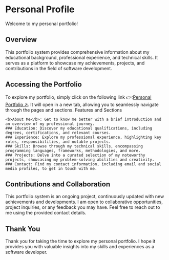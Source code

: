 # Personal Profile

Welcome to my personal portfolio!
## Overview

This portfolio system provides comprehensive information about my educational background, professional experience, and technical skills. It serves as a platform to showcase my achievements, projects, and contributions in the field of software development.
## Accessing the Portfolio

To explore my portfolio, simply click on the following link 👉:<a href="https://melos-simeneh.github.io/personal-profile/" target="_blank">Personal Portfolio ↗</a>. It will open in a new tab, allowing you to seamlessly navigate through the pages and sections.
Features and Sections

    <b>About Me</b>: Get to know me better with a brief introduction and an overview of my professional journey.
    ### Education: Discover my educational qualifications, including degrees, certifications, and relevant courses.
    ### Experience: Explore my professional experience, highlighting key roles, responsibilities, and notable projects.
    ### Skills: Browse through my technical skills, encompassing programming languages, frameworks, methodologies, and more.
    ### Projects: Delve into a curated selection of my noteworthy projects, showcasing my problem-solving abilities and creativity.
    ### Contact: Find my contact information, including email and social media profiles, to get in touch with me.

## Contributions and Collaboration

This portfolio system is an ongoing project, continuously updated with new achievements and developments. I am open to collaborative opportunities, project inquiries, or any feedback you may have. Feel free to reach out to me using the provided contact details.
## Thank You

Thank you for taking the time to explore my personal portfolio. I hope it provides you with valuable insights into my skills and experiences as a software developer.